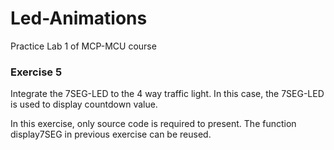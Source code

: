 # Led-Animations
Practice Lab 1 of MCP-MCU course

### Exercise 5
Integrate the 7SEG-LED to the 4 way traffic light. In this case, the 7SEG-LED is used to display countdown value.
 
In this exercise, only source code is required to present. The function display7SEG in previous exercise can be reused.

